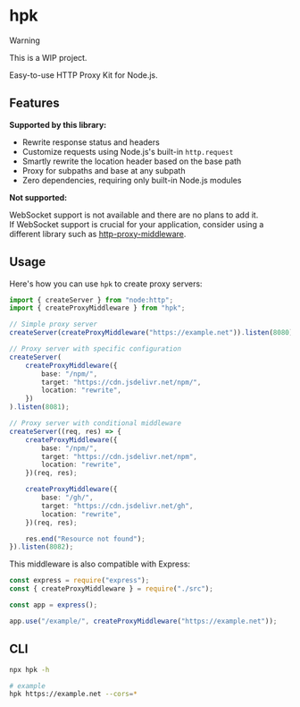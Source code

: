 # hpk

> [!WARNING]  
> This is a WIP project.

Easy-to-use HTTP Proxy Kit for Node.js.

## Features

**Supported by this library:**

-   Rewrite response status and headers
-   Customize requests using Node.js's built-in `http.request`
-   Smartly rewrite the location header based on the base path
-   Proxy for subpaths and base at any subpath
-   Zero dependencies, requiring only built-in Node.js modules

**Not supported:**

WebSocket support is not available and there are no plans to add it.  
If WebSocket support is crucial for your application, consider using a different library such as [http-proxy-middleware](https://github.com/chimurai/http-proxy-middleware).

## Usage

Here's how you can use `hpk` to create proxy servers:

```ts
import { createServer } from "node:http";
import { createProxyMiddleware } from "hpk";

// Simple proxy server
createServer(createProxyMiddleware("https://example.net")).listen(8080);

// Proxy server with specific configuration
createServer(
    createProxyMiddleware({
        base: "/npm/",
        target: "https://cdn.jsdelivr.net/npm/",
        location: "rewrite",
    })
).listen(8081);

// Proxy server with conditional middleware
createServer((req, res) => {
    createProxyMiddleware({
        base: "/npm/",
        target: "https://cdn.jsdelivr.net/npm",
        location: "rewrite",
    })(req, res);

    createProxyMiddleware({
        base: "/gh/",
        target: "https://cdn.jsdelivr.net/gh",
        location: "rewrite",
    })(req, res);

    res.end("Resource not found");
}).listen(8082);
```

This middleware is also compatible with Express:

```js
const express = require("express");
const { createProxyMiddleware } = require("./src");

const app = express();

app.use("/example/", createProxyMiddleware("https://example.net"));
```

## CLI

```sh
npx hpk -h

# example
hpk https://example.net --cors=*
```

